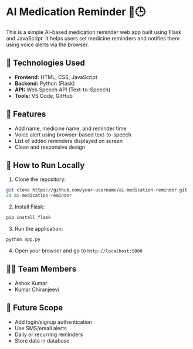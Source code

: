 
# AI Medication Reminder 💊🕒

This is a simple AI-based medication reminder web app built using Flask and JavaScript. It helps users set medicine reminders and notifies them using voice alerts via the browser.

## 🔧 Technologies Used
- **Frontend:** HTML, CSS, JavaScript
- **Backend:** Python (Flask)
- **API:** Web Speech API (Text-to-Speech)
- **Tools:** VS Code, GitHub

## 🚀 Features
- Add name, medicine name, and reminder time
- Voice alert using browser-based text-to-speech
- List of added reminders displayed on screen
- Clean and responsive design


## 📂 How to Run Locally

1. Clone the repository:
```bash
git clone https://github.com/your-username/ai-medication-reminder.git
cd ai-medication-reminder
```

2. Install Flask:
```bash
pip install flask
```

3. Run the application:
```bash
python app.py
```

4. Open your browser and go to `http://localhost:5000`

## 👨‍💻 Team Members
- Ashok Kumar
- Kumar Chiranjeevi 

## 🔮 Future Scope
- Add login/signup authentication
- Use SMS/email alerts
- Daily or recurring reminders
- Store data in database


